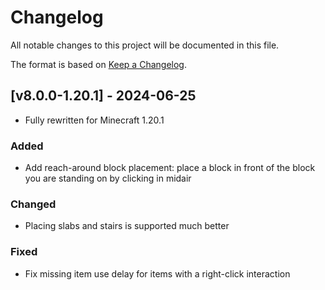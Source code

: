 # Changelog
All notable changes to this project will be documented in this file.

The format is based on [Keep a Changelog].

## [v8.0.0-1.20.1] - 2024-06-25
- Fully rewritten for Minecraft 1.20.1
### Added
- Add reach-around block placement: place a block in front of the block you are standing on by clicking in midair
### Changed
- Placing slabs and stairs is supported much better
### Fixed
- Fix missing item use delay for items with a right-click interaction

[Keep a Changelog]: https://keepachangelog.com/en/1.0.0/
